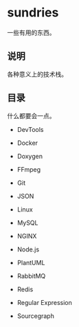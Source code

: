 # sundries

一些有用的东西。

## 说明

各种意义上的技术栈。

## 目录

什么都要会一点。

+ DevTools

+ Docker

+ Doxygen

+ FFmpeg

+ Git

+ JSON

+ Linux

+ MySQL

+ NGINX

+ Node.js

+ PlantUML

+ RabbitMQ

+ Redis

+ Regular Expression

+ Sourcegraph
